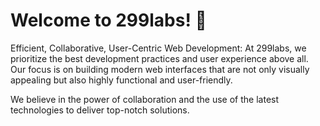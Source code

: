 # Welcome to 299labs! 👋
Efficient, Collaborative, User-Centric Web Development: At 299labs, we prioritize the best development practices and user experience above all. 
Our focus is on building modern web interfaces that are not only visually appealing but also highly functional and user-friendly.

We believe in the power of collaboration and the use of the latest technologies to deliver top-notch solutions.
